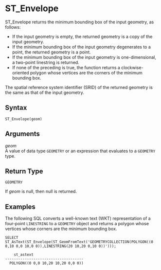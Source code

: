 # ST\_Envelope<a name="ST_Envelope-function"></a>

ST\_Envelope returns the minimum bounding box of the input geometry, as follows:
+ If the input geometry is empty, the returned geometry is a copy of the input geometry\. 
+ If the minimum bounding box of the input geometry degenerates to a point, the returned geometry is a point\. 
+ If the minimum bounding box of the input geometry is one\-dimensional, a two\-point linestring is returned\.
+ If none of the preceding is true, the function returns a clockwise\-oriented polygon whose vertices are the corners of the minimum bounding box\.

The spatial reference system identifier \(SRID\) of the returned geometry is the same as that of the input geometry\. 

## Syntax<a name="ST_Envelope-function-syntax"></a>

```
ST_Envelope(geom)
```

## Arguments<a name="ST_Envelope-function-arguments"></a>

 *geom*   
A value of data type `GEOMETRY` or an expression that evaluates to a `GEOMETRY` type\. 

## Return Type<a name="ST_Envelope-function-return"></a>

`GEOMETRY` 

If *geom* is null, then null is returned\. 

## Examples<a name="ST_Envelope-function-examples"></a>

The following SQL converts a well\-known text \(WKT\) representation of a four\-point `LINESTRING` to a `GEOMETRY` object and returns a polygon whose vertices whose corners are the minimum bounding box\. 

```
SELECT ST_AsText(ST_Envelope(ST_GeomFromText('GEOMETRYCOLLECTION(POLYGON((0 0,10 0,0 10,0 0)),LINESTRING(20 10,20 0,10 0))')));
```

```
    st_astext
------------------------------------
  POLYGON((0 0,0 10,20 10,20 0,0 0))
```